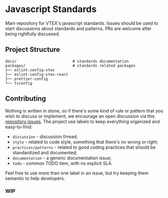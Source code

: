 # Javascript Standards

Main repository for VTEX's javascript standards. Issues should be used to start discussions about standards and patterns. PRs are welcome after being rightfully discussed.

## Project Structure

```tree
docs/                         # standards documentation
packages/                     # standards related packages
├── eslint-config-vtex
├── eslint-config-vtex-react
├── prettier-config
└── tsconfig
```

## Contributing

Nothing is written in stone, so if there's some kind of rule or pattern that you wish to discuss or implement, we encourage an open discussion via this [repository issues](/issues). The project use labels to keep everything organized and easy-to-find:

- `discussion` - discussion thread;
- `style` - related to code style, something that there's no wrong or right;
- `practices/patterns` - related to good coding practices that should be standardized and documented;
- `documentation` - a generic documentation issue;
- `todo` - common TODO item, with no explicit SLA.

Feel free to use more than one label in an issue, but try keeping them semantic to help developers.

### WIP
